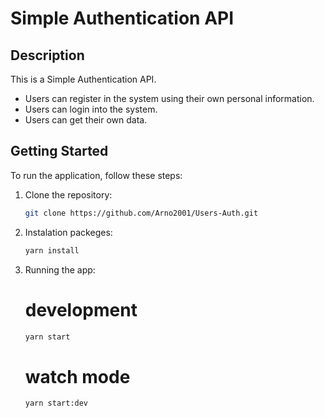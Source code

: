 # Simple Authentication API

## Description
This is a Simple Authentication API.
- Users can register in the system using their own personal information.
- Users can login into the system.
- Users can get their own data.

## Getting Started

To run the application, follow these steps:

1. Clone the repository:

    ```bash or other terminal
    git clone https://github.com/Arno2001/Users-Auth.git
    ```
2. Instalation packeges:

    ```bash or other terminal
    yarn install
    ```
3. Running the app:

    # development

    ```bash or other terminal
    yarn start
    ```
    # watch mode

    ```bash or other terminal
    yarn start:dev
    ```
